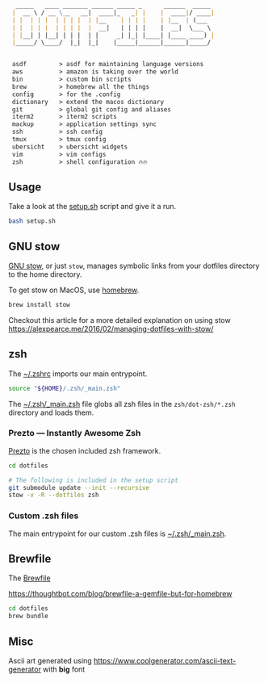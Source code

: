 ```md
  _____   ____ _______ ______ _____ _      ______  _____ 
 |  __ \ / __ \__   __|  ____|_   _| |    |  ____|/ ____|
 | |  | | |  | | | |  | |__    | | | |    | |__  | (___  
 | |  | | |  | | | |  |  __|   | | | |    |  __|  \___ \ 
 | |__| | |__| | | |  | |     _| |_| |____| |____ ____) |
 |_____/ \____/  |_|  |_|    |_____|______|______|_____/ 


 asdf         > asdf for maintaining language versions
 aws          > amazon is taking over the world
 bin          > custom bin scripts
 brew         > homebrew all the things
 config       > for the .config
 dictionary   > extend the macos dictionary
 git          > global git config and aliases
 iterm2       > iterm2 scripts
 mackup       > application settings sync 
 ssh          > ssh config
 tmux         > tmux config
 ubersicht    > ubersicht widgets
 vim          > vim configs
 zsh          > shell configuration 🔥🔥

```

## Usage

Take a look at the [setup.sh](./setup.sh) script and give it a run.

```bash
bash setup.sh
```

## GNU stow

[GNU stow](https://www.gnu.org/software/stow/), or just `stow`, manages symbolic links from your dotfiles directory to the home directory.

To get stow on MacOS, use [homebrew](https://brew.sh/).

```bash
brew install stow
```

Checkout this article for a more detailed explanation on using stow https://alexpearce.me/2016/02/managing-dotfiles-with-stow/

## zsh

The [~/.zshrc](zsh/dot-zshrc) imports our main entrypoint.

```bash
source "${HOME}/.zsh/_main.zsh"
```

The [~/.zsh/_main.zsh](zsh/dot-zsh/_main.zsh) file globs all zsh files in the `zsh/dot-zsh/*.zsh` directory and loads them.

### Prezto — Instantly Awesome Zsh

[Prezto](https://github.com/sorin-ionescu/prezto) is the chosen included zsh framework.

```bash
cd dotfiles

# The following is included in the setup script
git submodule update --init --recursive
stow -v -R --dotfiles zsh
```

### Custom .zsh files

The main entrypoint for our custom .zsh files is [~/.zsh/_main.zsh](zsh/dot-zsh/_main.zsh).

## Brewfile

The [Brewfile](./Brewfile)

https://thoughtbot.com/blog/brewfile-a-gemfile-but-for-homebrew

```bash
cd dotfiles
brew bundle
```

## Misc

Ascii art generated using https://www.coolgenerator.com/ascii-text-generator with **big** font
